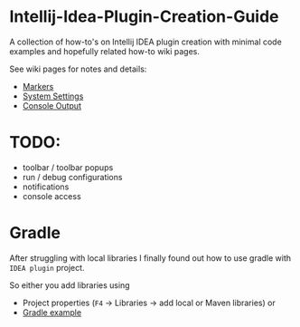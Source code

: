 # Intellij-Idea-Plugin-Creation-Guide
A collection of how-to's on Intellij IDEA plugin creation with minimal code examples and hopefully related how-to wiki pages.

See wiki pages for notes and details:
* [Markers](https://github.com/saikek/Intellij-Idea-Plugin-Creation-Guide/wiki/Markers)
* [System Settings](https://github.com/saikek/Intellij-Idea-Plugin-Creation-Guide/wiki/System-Settings)
* [Console Output](https://github.com/saikek/Intellij-Idea-Plugin-Creation-Guide/wiki/Console-Output)

# TODO:
* toolbar / toolbar popups
* run / debug configurations
* notifications
* console access



# Gradle
After struggling with local libraries I finally found out how to use gradle with `IDEA plugin` project. 

So either you add libraries using 
* Project properties (`F4` -> Libraries -> add local or Maven libraries) or 
* [Gradle example](https://github.com/saikek/Intellij-Idea-Plugin-Creation-Guide/wiki/IDEA-Plugin-Project---Gradle)


